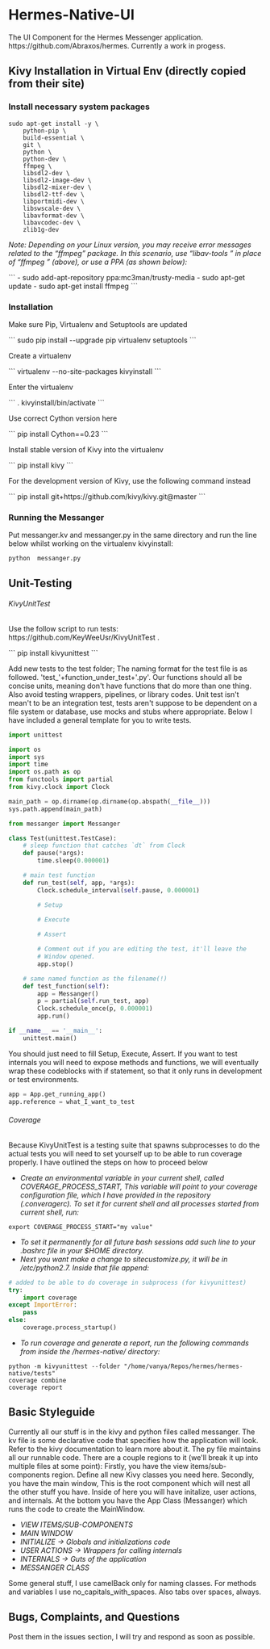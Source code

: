 <h1> Hermes-Native-UI</h1>
<p>The UI Component for the Hermes Messenger application. https://github.com/Abraxos/hermes. Currently a work in progess.</p>

<h2> Kivy Installation in Virtual Env (directly copied from their site)</h2>

<h3> Install necessary system packages </h3>

```
sudo apt-get install -y \
    python-pip \
    build-essential \
    git \
    python \
    python-dev \
    ffmpeg \
    libsdl2-dev \
    libsdl2-image-dev \
    libsdl2-mixer-dev \
    libsdl2-ttf-dev \
    libportmidi-dev \
    libswscale-dev \
    libavformat-dev \
    libavcodec-dev \
    zlib1g-dev
```
<p> <i> Note: Depending on your Linux version, you may receive error messages related to the “ffmpeg” package. In this scenario, use “libav-tools ” in place of “ffmpeg ” (above), or use a PPA (as shown below):</i></p>
```
- sudo add-apt-repository ppa:mc3man/trusty-media
- sudo apt-get update
- sudo apt-get install ffmpeg
```
<h3>Installation</h3>
<p>Make sure Pip, Virtualenv and Setuptools are updated</p>
```
sudo pip install --upgrade pip virtualenv setuptools
```
<p>Create a virtualenv</p>
```
virtualenv --no-site-packages kivyinstall
```
<p>Enter the virtualenv</p>
```
. kivyinstall/bin/activate
```
<p>Use correct Cython version here</p>
```
pip install Cython==0.23
```
<p>Install stable version of Kivy into the virtualenv</p>
```
pip install kivy
```
<p>For the development version of Kivy, use the following command instead</p>
```
pip install git+https://github.com/kivy/kivy.git@master
```
<h3>Running the Messanger</h3>
<p>Put messanger.kv and messanger.py in the same directory and run the line below whilst working on the virtualenv kivyinstall:</p>

```
python  messanger.py
```

<h2>Unit-Testing</h2>

<h6>KivyUnitTest</h6>
<p> Use the follow script to run tests: https://github.com/KeyWeeUsr/KivyUnitTest . </p>
```
pip install kivyunittest
```
<p> Add new tests to the test folder; The naming format for the test file is as followed. 'test_'+function_under_test+'.py'. Our functions should all be concise units, meaning don't have functions that do more than one thing. Also avoid testing wrappers, pipelines, or library codes. Unit test isn't mean't to be an integration test, tests aren't suppose to be dependent on a file system or database, use mocks and stubs where appropriate. Below I have included a general template for you to write tests.</p>

```python
import unittest

import os
import sys
import time
import os.path as op
from functools import partial
from kivy.clock import Clock

main_path = op.dirname(op.dirname(op.abspath(__file__)))
sys.path.append(main_path)

from messanger import Messanger

class Test(unittest.TestCase):
    # sleep function that catches `dt` from Clock
    def pause(*args):
        time.sleep(0.000001)

    # main test function
    def run_test(self, app, *args):
        Clock.schedule_interval(self.pause, 0.000001)

        # Setup
        
        # Execute

        # Assert

        # Comment out if you are editing the test, it'll leave the
        # Window opened.
        app.stop()

    # same named function as the filename(!)
    def test_function(self):
        app = Messanger()
        p = partial(self.run_test, app)
        Clock.schedule_once(p, 0.000001)
        app.run()

if __name__ == '__main__':
    unittest.main()
```

<p> You should just need to fill Setup, Execute, Assert. If you want to test internals you will need to expose methods and functions, we will eventually wrap these codeblocks with if statement, so that it only runs in development or test environments.</p>

```python
app = App.get_running_app()
app.reference = what_I_want_to_test
```

<h6>Coverage</h6>
<p>Because KivyUnitTest is a testing suite that spawns subprocesses to do the actual tests you will need to set yourself up to be able to run coverage properly. I have outlined the steps on how to proceed below</p>

* <i>Create an environmental variable in your current shell, called COVERAGE_PROCESS_START, This variable will point to your coverage configuration file, which I have provided in the repository (.converagerc). To set it for current shell and all processes started from current shell, run:</i>
```shell
export COVERAGE_PROCESS_START="my value" 
```
* <i>To set it permanently for all future bash sessions add such line to your .bashrc file in your $HOME directory.</i>
* <i>Next you want make a change to sitecustomize.py, it will be in /etc/python2.7. Inside that file append:</i>
```python
# added to be able to do coverage in subprocess (for kivyunittest)
try:
	import coverage
except ImportError:
	pass
else:
	coverage.process_startup()
```
* <i>To run coverage and generate a report, run the following commands from inside the /hermes-native/ directory:</i>
```shell
python -m kivyunittest --folder "/home/vanya/Repos/hermes/hermes-native/tests"
coverage combine
coverage report
```

<h2>Basic Styleguide</h2>

<p>Currently all our stuff is in the kivy and python files called messanger. The kv file is some declarative code that specifies how the application will look. Refer to the kivy documentation to learn more about it. The py file maintains all our runnable code. There are a couple regions to it (we'll break it up into multiple files at some point): Firstly, you have the view items/sub-components region. Define all new Kivy classes you need here. Secondly, you have the main window, This is the root component which will nest all the other stuff you have. Inside of here you will have initalize, user actions, and internals. At the bottom you have the App Class (Messanger) which runs the code to create the MainWindow.</p>

* <i>VIEW ITEMS/SUB-COMPONENTS</i>
* <i>MAIN WINDOW</i>
 * <i>INITIALIZE -> Globals and initializations code</i>
 * <i>USER ACTIONS -> Wrappers for calling internals</i>
 * <i>INTERNALS -> Guts of the application</i>
* <i>MESSANGER CLASS</i>

<p> Some general stuff, I use camelBack only for naming classes. For methods and variables I use no_capitals_with_spaces. Also tabs over spaces, always.</p>

<h2>Bugs, Complaints, and Questions</h2>
<p> Post them in the issues section, I will try and respond as soon as possible.</p>
